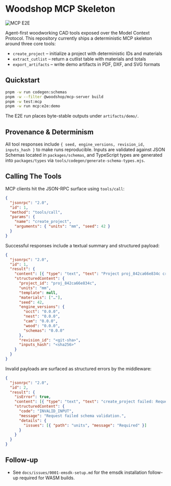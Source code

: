 # Woodshop MCP Skeleton

![MCP E2E](https://github.com/ben/woodshop/actions/workflows/mcp-e2e.yml/badge.svg)

Agent-first woodworking CAD tools exposed over the Model Context Protocol.
This repository currently ships a deterministic MCP skeleton around three core tools:

- `create_project` – initialize a project with deterministic IDs and materials
- `extract_cutlist` – return a cutlist table with materials and totals
- `export_artifacts` – write demo artifacts in PDF, DXF, and SVG formats

## Quickstart

```bash
pnpm -w run codegen:schemas
pnpm -w --filter @woodshop/mcp-server build
pnpm -w test:mcp
pnpm -w run mcp:e2e:demo
```

The E2E run places byte-stable outputs under `artifacts/demo/`.

## Provenance & Determinism

All tool responses include `{ seed, engine_versions, revision_id, inputs_hash }` to make
runs reproducible. Inputs are validated against JSON Schemas located in `packages/schemas`,
and TypeScript types are generated into `packages/types` via `tools/codegen/generate-schema-types.mjs`.

## Calling The Tools

MCP clients hit the JSON-RPC surface using `tools/call`:

```json
{
  "jsonrpc": "2.0",
  "id": 1,
  "method": "tools/call",
  "params": {
    "name": "create_project",
    "arguments": { "units": "mm", "seed": 42 }
  }
}
```

Successful responses include a textual summary and structured payload:

```json
{
  "jsonrpc": "2.0",
  "id": 1,
  "result": {
    "content": [{ "type": "text", "text": "Project proj_842ca66e834c created with units mm." }],
    "structuredContent": {
      "project_id": "proj_842ca66e834c",
      "units": "mm",
      "template": null,
      "materials": ["…"],
      "seed": 42,
      "engine_versions": {
        "occt": "0.0.0",
        "nest": "0.0.0",
        "cam": "0.0.0",
        "wood": "0.0.0",
        "schemas": "0.0.0"
      },
      "revision_id": "<git-sha>",
      "inputs_hash": "<sha256>"
    }
  }
}
```

Invalid payloads are surfaced as structured errors by the middleware:

```json
{
  "jsonrpc": "2.0",
  "id": 2,
  "result": {
    "isError": true,
    "content": [{ "type": "text", "text": "create_project failed: Request failed schema validation." }],
    "structuredContent": {
      "code": "INVALID_INPUT",
      "message": "Request failed schema validation.",
      "details": {
        "issues": [{ "path": "units", "message": "Required" }]
      }
    }
  }
}
```

## Follow-up

- See `docs/issues/0001-emsdk-setup.md` for the emsdk installation follow-up required for WASM builds.
